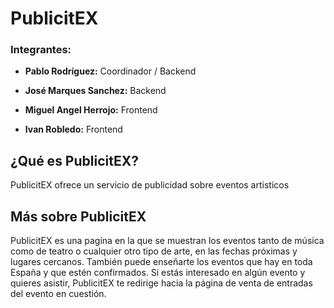 # PublicitEX

### Integrantes:
- **Pablo Rodríguez:** Coordinador / Backend
+ **José Marques Sanchez:** Backend
- **Miguel Angel Herrojo:** Frontend
* **Ivan Robledo:** Frontend

## ¿Qué es PublicitEX? 
PublicitEX ofrece un servicio de publicidad sobre eventos artisticos

## Más sobre PublicitEX
PublicitEX es una pagína en la que se muestran los eventos tanto de música como de teatro o cualquier otro tipo de arte, en las fechas próximas y lugares cercanos. También puede enseñarte los eventos que hay en toda España y que estén confirmados. Si estás interesado en algún evento y quieres asistir, PublicitEX te redirige hacia la página de venta de entradas del evento en cuestión.
